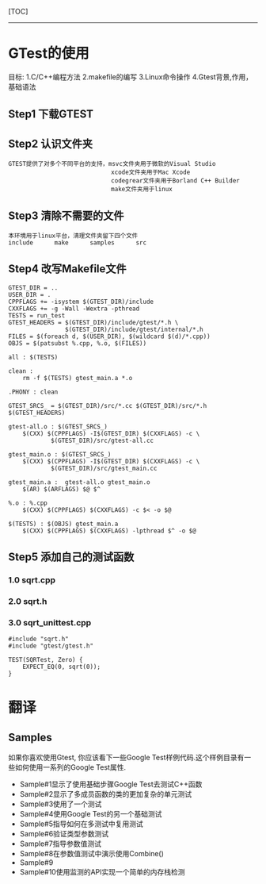 [TOC]

---
# GTest的使用
目标:
1.C/C++编程方法
2.makefile的编写
3.Linux命令操作
4.Gtest背景,作用，基础语法

## Step1 下载GTEST

## Step2 认识文件夹
    GTEST提供了对多个不同平台的支持，msvc文件夹用于微软的Visual Studio
                                 xcode文件夹用于Mac Xcode
                                 codegrear文件夹用于Borland C++ Builder
                                 make文件夹用于linux
## Step3 清除不需要的文件
    本环境用于linux平台，清理文件夹留下四个文件
    include      make      samples      src
## Step4 改写Makefile文件

```
GTEST_DIR = ..
USER_DIR = .
CPPFLAGS += -isystem $(GTEST_DIR)/include
CXXFLAGS += -g -Wall -Wextra -pthread
TESTS = run_test
GTEST_HEADERS = $(GTEST_DIR)/include/gtest/*.h \
                $(GTEST_DIR)/include/gtest/internal/*.h
FILES = $(foreach d, $(USER_DIR), $(wildcard $(d)/*.cpp))
OBJS = $(patsubst %.cpp, %.o, $(FILES))

all : $(TESTS)

clean :
    rm -f $(TESTS) gtest_main.a *.o

.PHONY : clean

GTEST_SRCS_ = $(GTEST_DIR)/src/*.cc $(GTEST_DIR)/src/*.h $(GTEST_HEADERS)

gtest-all.o : $(GTEST_SRCS_)
    $(CXX) $(CPPFLAGS) -I$(GTEST_DIR) $(CXXFLAGS) -c \
            $(GTEST_DIR)/src/gtest-all.cc

gtest_main.o : $(GTEST_SRCS_)
    $(CXX) $(CPPFLAGS) -I$(GTEST_DIR) $(CXXFLAGS) -c \
            $(GTEST_DIR)/src/gtest_main.cc

gtest_main.a :  gtest-all.o gtest_main.o
    $(AR) $(ARFLAGS) $@ $^

%.o : %.cpp
    $(CXX) $(CPPFLAGS) $(CXXFLAGS) -c $< -o $@

$(TESTS) : $(OBJS) gtest_main.a
    $(CXX) $(CPPFLAGS) $(CXXFLAGS) -lpthread $^ -o $@
```
## Step5 添加自己的测试函数
### 1.0 sqrt.cpp
### 2.0 sqrt.h
### 3.0 sqrt_unittest.cpp
```
#include "sqrt.h"
#include "gtest/gtest.h"

TEST(SQRTest, Zero) {
    EXPECT_EQ(0, sqrt(0));
}
```

#  翻译
## Samples
如果你喜欢使用Gtest, 你应该看下一些Google Test样例代码.这个样例目录有一些如何使用一系列的Google Test属性.

- Sample#1显示了使用基础步骤Google Test去测试C++函数
- Sample#2显示了多成员函数的类的更加复杂的单元测试
- Sample#3使用了一个测试
- Sample#4使用Google Test的另一个基础测试
- Sample#5指导如何在多测试中复用测试
- Sample#6验证类型参数测试
- Sample#7指导参数值测试
- Sample#8在参数值测试中演示使用Combine()
- Sample#9
- Sample#10使用监测的API实现一个简单的内存栈检测